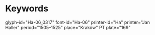 # Keywords
glyph-id="Ha-06_0317"
font-id="Ha-06"
printer-id="Ha"
printer="Jan Haller"
period="1505–1525"
place="Kraków"
PT plate="169"
